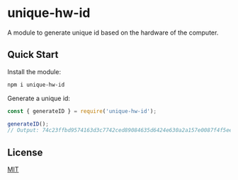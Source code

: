 # unique-hw-id
A module to generate unique id based on the hardware of the computer.

## Quick Start
Install the module:
```bash
npm i unique-hw-id
```

Generate a unique id:
```js
const { generateID } = require('unique-hw-id');

generateID();
// Output: 74c23ffbd9574163d3c7742ced89084635d6424e630a2a157e0087f4f5ee198c
```

## License
[MIT](https://github.com/MarcoR1199/unique-hw-id/blob/main/LICENSE)

